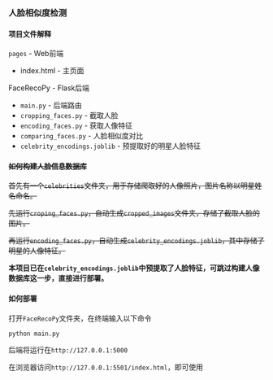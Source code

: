 ### 人脸相似度检测

#### 项目文件解释

`pages` - Web前端

- index.html - 主页面

FaceRecoPy - Flask后端

- `main.py` - 后端路由
- `cropping_faces.py` - 截取人脸
- `encoding_faces.py` - 获取人像特征
- `comparing_faces.py` - 人脸相似度对比
- `celebrity_encodings.joblib` - 预提取好的明星人脸特征

#### ~~如何构建人脸信息数据库~~

~~首先有一个`celebrities`文件夹，用于存储爬取好的人像照片，图片名称以明星姓名命名。~~

~~先运行`croping_faces.py`，自动生成`cropped_images`文件夹，存储了截取人脸的图片。~~

~~再运行`encoding_faces.py`，自动生成`celebrity_encodings.joblib`，其中存储了明星的人像特征。~~

**本项目已在`celebrity_encodings.joblib`中预提取了人脸特征，可跳过构建人像数据库这一步，直接进行部署。**

#### 如何部署

打开`FaceRecoPy`文件夹，在终端输入以下命令

```
python main.py
```

后端将运行在`http://127.0.0.1:5000`

在浏览器访问`http://127.0.0.1:5501/index.html`，即可使用
